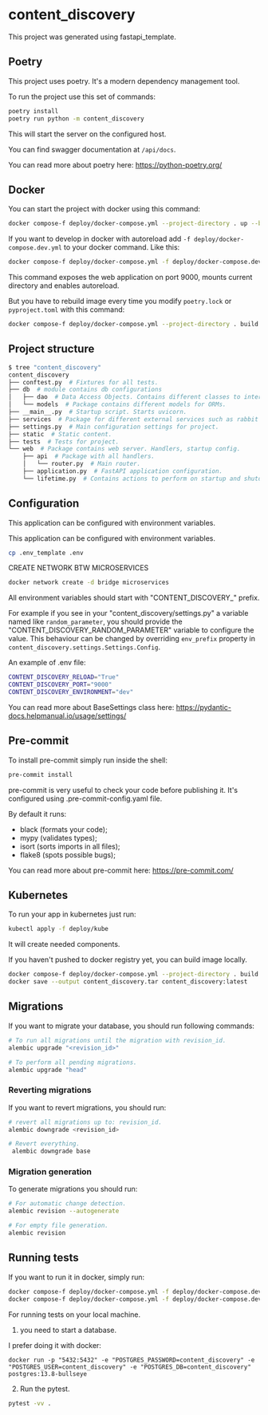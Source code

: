 # content_discovery

This project was generated using fastapi_template.

## Poetry

This project uses poetry. It's a modern dependency management
tool.

To run the project use this set of commands:

```bash
poetry install
poetry run python -m content_discovery
```

This will start the server on the configured host.

You can find swagger documentation at `/api/docs`.

You can read more about poetry here: https://python-poetry.org/

## Docker

You can start the project with docker using this command:

```bash
docker compose-f deploy/docker-compose.yml --project-directory . up --build
```

If you want to develop in docker with autoreload add `-f deploy/docker-compose.dev.yml` to your docker command.
Like this:

```bash
docker compose-f deploy/docker-compose.yml -f deploy/docker-compose.dev.yml --project-directory . up --build
```

This command exposes the web application on port 9000, mounts current directory and enables autoreload.

But you have to rebuild image every time you modify `poetry.lock` or `pyproject.toml` with this command:

```bash
docker compose-f deploy/docker-compose.yml --project-directory . build
```

## Project structure

```bash
$ tree "content_discovery"
content_discovery
├── conftest.py  # Fixtures for all tests.
├── db  # module contains db configurations
│   ├── dao  # Data Access Objects. Contains different classes to interact with database.
│   └── models  # Package contains different models for ORMs.
├── __main__.py  # Startup script. Starts uvicorn.
├── services  # Package for different external services such as rabbit or redis etc.
├── settings.py  # Main configuration settings for project.
├── static  # Static content.
├── tests  # Tests for project.
└── web  # Package contains web server. Handlers, startup config.
    ├── api  # Package with all handlers.
    │   └── router.py  # Main router.
    ├── application.py  # FastAPI application configuration.
    └── lifetime.py  # Contains actions to perform on startup and shutdown.
```

## Configuration

This application can be configured with environment variables.

This application can be configured with environment variables.

```bash
cp .env_template .env
```

CREATE NETWORK BTW MICROSERVICES

```bash
docker network create -d bridge microservices 
```

All environment variables should start with "CONTENT_DISCOVERY_" prefix.

For example if you see in your "content_discovery/settings.py" a variable named like
`random_parameter`, you should provide the "CONTENT_DISCOVERY_RANDOM_PARAMETER"
variable to configure the value. This behaviour can be changed by overriding `env_prefix` property
in `content_discovery.settings.Settings.Config`.

An example of .env file:
```bash
CONTENT_DISCOVERY_RELOAD="True"
CONTENT_DISCOVERY_PORT="9000"
CONTENT_DISCOVERY_ENVIRONMENT="dev"
```

You can read more about BaseSettings class here: https://pydantic-docs.helpmanual.io/usage/settings/

## Pre-commit

To install pre-commit simply run inside the shell:
```bash
pre-commit install
```

pre-commit is very useful to check your code before publishing it.
It's configured using .pre-commit-config.yaml file.

By default it runs:
* black (formats your code);
* mypy (validates types);
* isort (sorts imports in all files);
* flake8 (spots possible bugs);


You can read more about pre-commit here: https://pre-commit.com/

## Kubernetes
To run your app in kubernetes
just run:
```bash
kubectl apply -f deploy/kube
```

It will create needed components.

If you haven't pushed to docker registry yet, you can build image locally.

```bash
docker compose-f deploy/docker-compose.yml --project-directory . build
docker save --output content_discovery.tar content_discovery:latest
```

## Migrations

If you want to migrate your database, you should run following commands:
```bash
# To run all migrations until the migration with revision_id.
alembic upgrade "<revision_id>"

# To perform all pending migrations.
alembic upgrade "head"
```

### Reverting migrations

If you want to revert migrations, you should run:
```bash
# revert all migrations up to: revision_id.
alembic downgrade <revision_id>

# Revert everything.
 alembic downgrade base
```

### Migration generation

To generate migrations you should run:
```bash
# For automatic change detection.
alembic revision --autogenerate

# For empty file generation.
alembic revision
```


## Running tests

If you want to run it in docker, simply run:

```bash
docker compose-f deploy/docker-compose.yml -f deploy/docker-compose.dev.yml --project-directory . run --build --rm api pytest -vv .
docker compose-f deploy/docker-compose.yml -f deploy/docker-compose.dev.yml --project-directory . down
```

For running tests on your local machine.
1. you need to start a database.

I prefer doing it with docker:
```
docker run -p "5432:5432" -e "POSTGRES_PASSWORD=content_discovery" -e "POSTGRES_USER=content_discovery" -e "POSTGRES_DB=content_discovery" postgres:13.8-bullseye
```


2. Run the pytest.
```bash
pytest -vv .
```
